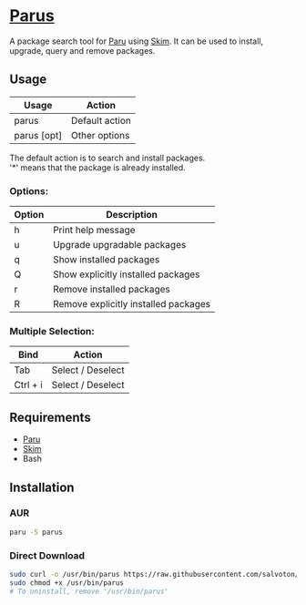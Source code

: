 # [Parus](https://github.com/salvoton/parus)
A package search tool for [Paru](https://github.com/Morganamilo/paru) using [Skim](https://github.com/skim-rs/skim).
It can be used to install, upgrade, query and remove packages.

## Usage
| Usage       | Action         |
|-------------|----------------|
| parus       | Default action |
| parus [opt] | Other options  |

The default action is to search and install packages.<br>
'*' means that the package is already installed.

### Options:
| Option   | Description                          |
|----------|--------------------------------------|
| h        | Print help message                   |
| u        | Upgrade upgradable packages          |
| q        | Show installed packages              |
| Q        | Show explicitly installed packages   |
| r        | Remove installed packages            |
| R        | Remove explicitly installed packages |

### Multiple Selection:
| Bind     | Action            |
|----------|-------------------|
| Tab      | Select / Deselect |
| Ctrl + i | Select / Deselect |
## Requirements
* [Paru](https://github.com/Morganamilo/paru)
* [Skim](https://github.com/skim-rs/skim)
* Bash

## Installation
### AUR
```sh
paru -S parus
```
### Direct Download
```sh
sudo curl -o /usr/bin/parus https://raw.githubusercontent.com/salvoton/parus/master/parus
sudo chmod +x /usr/bin/parus
# To uninstall, remove '/usr/bin/parus'
```
